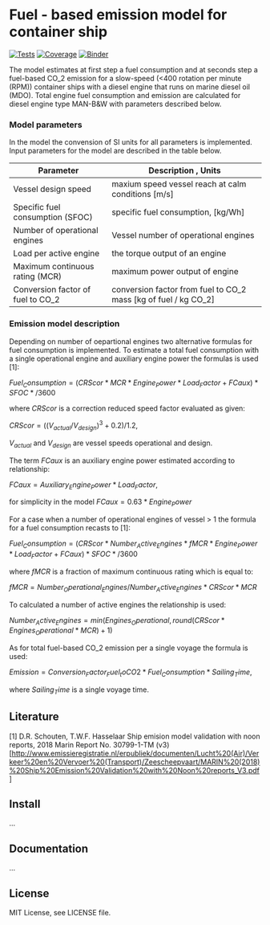 # Fuel - based emission model for container ship

[![Tests](https://github.com/willirath/rasmus_fuel/workflows/test/badge.svg)](https://github.com/willirath/rasmus_fuel/actions?query=workflow%3Atest)
[![Coverage](https://codecov.io/gh/willirath/rasmus_fuel/branch/master/graphs/badge.svg?branch=master)](https://codecov.io/github/willirath/rasmus_fuel?branch=master)
[![Binder](https://mybinder.org/badge_logo.svg)](https://mybinder.org/v2/gh/willirath/rasmus_fuel/master?filepath=doc%2Fexamples)

The model estimates at first step a fuel consumption and at seconds step a fuel-based CO_2 emission for a slow-speed (<400 rotation per minute (RPM)) container ships with a diesel engine 
that runs on marine diesel oil (MDO). Total engine fuel consumption and emission are calculated for diesel engine type MAN-B&W with parameters described below. 

### Model parameters

In the model the convension of SI units for all parameters is implemented. Input parameters for the model are described in the table below. 

| Parameter | Description , Units | 
| --- | --- |
| Vessel design speed | maxium speed vessel reach at calm conditions [m/s] |
| Specific fuel consumption (SFOC)| specific fuel consumption, [kg/Wh]  |
| Number of operational engines | Vessel number of operational engines |
| Load per active engine | the torque output of an engine |
| Maximum continuous rating (MCR)| maximum power output of engine|
| Conversion factor of fuel to CO_2 | conversion factor from fuel to CO_2 mass [kg of fuel / kg CO_2]| 



### Emission model description

Depending on number of oepartional engines two alternative formulas for fuel consumption is implemented.
To estimate a total fuel consumption with a single operational engine and auxiliary engine power the formulas is used [1]:

$Fuel_Consumption = (CRScor * MCR * Engine_Power  * Load_Factor + FCaux)* SFOC * /3600$     

where $CRScor$ is a correction reduced speed factor evaluated as given:

$CRScor = ((V_{actual}/V_{design}) ^ 3 + 0.2) / 1.2,$

$V_{actual}$  and $V_{design}$ are vessel speeds operational and design. 

The term $FCaux$ is an auxiliary engine power estimated according to relationship:

$FCaux = Auxiliary_Engine_Power * Load_Factor$,

for simplicity in the model $FCaux = 0.63 * Engine_Power$

For a case when a number of operational engines of vessel > 1 the formula for a fuel consumption recasts to [1]:

$Fuel_Consumption = (CRScor * Number_Active_Engines * fMCR * Engine_Power  * Load_Factor + FCaux)* SFOC * /3600$ 

where $fMCR$ is a fraction of maximum continuous rating which is equal to:

$fMCR = Number_Operational_Engines / Number_Active_Engines * CRScor * MCR$

To calculated a number of active engines the relationship is used:

$Number_Active_Engines = min(Engines_Operational, round(CRScor * Engines_Operational * MCR)+1)$

As for total fuel-based CO_2 emission per a single voyage the formula is used: 

$Emission = Conversion_Factor_Fuel_toCO2 * Fuel_Consumption * Sailing_Time,$   

where $Sailing_Time$ is a single voyage time.

## Literature

[1] D.R. Schouten, T.W.F. Hasselaar Ship emision model validation with noon reports, 2018 Marin Report No. 30799-1-TM (v3) [http://www.emissieregistratie.nl/erpubliek/documenten/Lucht%20(Air)/Verkeer%20en%20Vervoer%20(Transport)/Zeescheepvaart/MARIN%20(2018)%20Ship%20Emission%20Validation%20with%20Noon%20reports_V3.pdf]

## Install

...

## Documentation

...

## License

MIT License, see LICENSE file.


